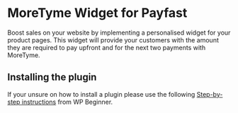 # MoreTyme Widget for Payfast
Boost sales on your website by implementing a personalised widget for your product pages. This widget will provide your customers with the amount they are required to pay upfront and for the next two payments with MoreTyme.

## Installing the plugin
If your unsure on how to install a plugin please use the following [Step-by-step instructions](https://www.wpbeginner.com/beginners-guide/step-by-step-guide-to-install-a-wordpress-plugin-for-beginners/) from WP Beginner.